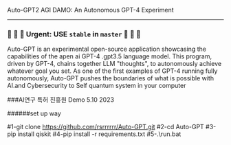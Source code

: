 Auto-GPT2 AGI DAMO: An Autonomous GPT-4 Experiment


<hr/>

### 🔴 🔴 🔴  Urgent: USE `stable` in `master`  🔴 🔴 🔴


Auto-GPT is an experimental open-source application showcasing the capabilities of the apen ai GPT-4 .gpt3.5 language model. This program, driven by GPT-4, chains together LLM "thoughts", to autonomously achieve whatever goal you set. As one of the first examples of GPT-4 running fully autonomously, Auto-GPT pushes the boundaries of what is possible with AI.and Cybersecurity to Self quantum system in your computer

###AI연구 특허 진흥원 Demo 5.10 2023 



######set up way

#1-git clone https://github.com/rsrrrrrr/Auto-GPT.git
#2-cd Auto-GPT
#3-pip install qiskit
#4-pip install -r requirements.txt
#5-.\run.bat
